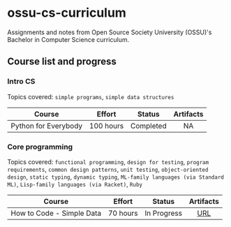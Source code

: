 # ossu-cs-curriculum

Assignments and notes from Open Source Society University (OSSU)'s Bachelor in Computer Science curriculum.

## Course list and progress

### Intro CS

Topics covered: `simple programs`, `simple data structures`

| Course | Effort | Status | Artifacts |
| --- | --- | --- | :-: |
| Python for Everybody | 100 hours | Completed | NA |

### Core programming

Topics covered: `functional programming`, `design for testing`, `program requirements`, `common design patterns`, `unit testing`, `object-oriented design`, `static typing`, `dynamic typing`, `ML-family languages (via Standard ML)`, `Lisp-family languages (via Racket)`, `Ruby`

| Course | Effort | Status | Artifacts |
| --- | --- | --- | :-: |
| How to Code - Simple Data | 70 hours | In Progress | [URL](./core-programming/how-to-code-simple-data/README.md) |
